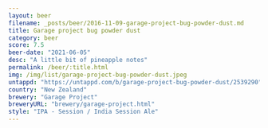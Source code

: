 ```yaml
---
layout: beer
filename: _posts/beer/2016-11-09-garage-project-bug-powder-dust.md
title: Garage project bug powder dust
category: beer
score: 7.5
beer-date: "2021-06-05"
desc: "A little bit of pineapple notes"
permalink: /beer/:title.html
img: /img/list/garage-project-bug-powder-dust.jpeg
untappd: "https://untappd.com/b/garage-project-bug-powder-dust/2539290"
country: "New Zealand"
brewery: "Garage Project"
breweryURL: "brewery/garage-project.html"
style: "IPA - Session / India Session Ale"
---
```

